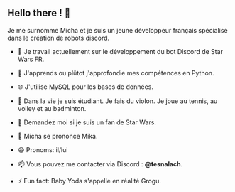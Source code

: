 ## Hello there ! 👋

Je me surnomme Micha et je suis un jeune développeur français spécialisé dans le création de robots discord.

- 🔭 Je travail actuellement sur le développement du bot Discord de Star Wars FR.
- 🌱 J'apprends ou plûtot j'approfondie mes compétences en Python.
- 🌐 J'utilise MySQL pour les bases de données.

- 🧬 Dans la vie je suis étudiant. Je fais du violon. Je joue au tennis, au volley et au badminton.
- 👀 Demandez moi si je suis un fan de Star Wars.
- 💢 Micha se prononce Mika.
- 😄 Pronoms: il/lui

- 📫 Vous pouvez me contacter via Discord : **@tesnalach**.
- ⚡ Fun fact: Baby Yoda s'appelle en réalité Grogu.
